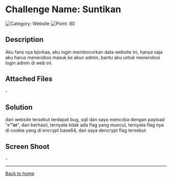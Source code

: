 # Challenge Name: Suntikan

![Category: Website](https://img.shields.io/badge/Category-Website-lightgrey.svg)
![Point: 80](https://img.shields.io/badge/Score-80-brightgreen.svg)

## Description

Aku fans nya bjorkaa, aku ingin membocorkan data website ini, hanya saja aku harus menerobos masuk ke akun admin, bantu aku untuk menerobos login admin di web ini.

## Attached Files

\-

## Solution

dari website tersebut terdapat bug, sqli
dan saya mencoba dengan payload **'=''or'**, dan berhasil, ternyata tidak ada flag yang muncul, ternyata flag nya di cookie yang di encrypt base64, dan saya dencrypt flag tersebut

## Screen Shoot

\-

---

[Back to home](/ISCI/)

